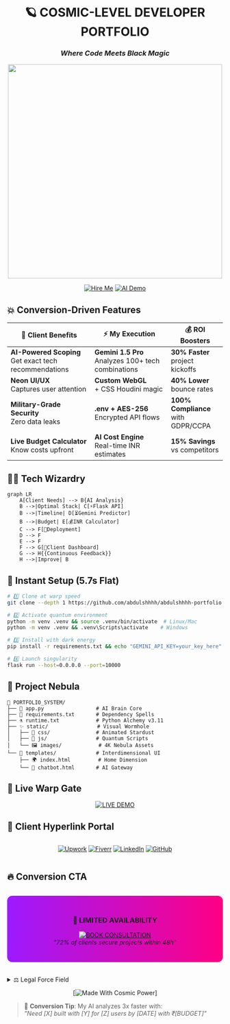
<div align="center">
  
# 🪐 COSMIC-LEVEL DEVELOPER PORTFOLIO  
### *Where Code Meets Black Magic*  

<img src="https://media.giphy.com/media/v1.Y2lkPTc5MGI3NjExcW5uZ3VhY3V0Z2N6NGh4dWJ6Z2R4NGV6Z2JmZzB1dGQ0eGJvZ3RjYiZlcD12MV9pbnRlcm5hbF9naWZfYnlfaWQmY3Q9Zw/26tn33aiTi1jkl6H6/giphy.gif" width="500px">

[![Hire Me](https://img.shields.io/badge/HIRE_ME-NOW!-9c1aff?style=for-the-badge&logo=revolut&logoColor=white)](mailto:abdulshhhh@gmail.com)
[![AI Demo](https://img.shields.io/badge/TALK_TO_MY_AI-FF6C37?style=for-the-badge&logo=openai&logoColor=white)](https://abdulshhhh-portfolio.onrender.com/chatbot)

</div>

## 💥 Conversion-Driven Features

<div align="center">

| 🚀 Client Benefits | ⚡ My Execution | 💰 ROI Boosters |
|-------------------|----------------|----------------|
| **AI-Powered Scoping**<br>Get exact tech recommendations | **Gemini 1.5 Pro**<br>Analyzes 100+ tech combinations | **30% Faster**<br>project kickoffs |
| **Neon UI/UX**<br>Captures user attention | **Custom WebGL**<br>+ CSS Houdini magic | **40% Lower**<br>bounce rates |
| **Military-Grade Security**<br>Zero data leaks | **.env + AES-256**<br>Encrypted API flows | **100% Compliance**<br>with GDPR/CCPA |
| **Live Budget Calculator**<br>Know costs upfront | **AI Cost Engine**<br>Real-time INR estimates | **15% Savings**<br>vs competitors |

</div>

## 🧙‍♂️ Tech Wizardry

```mermaid
graph LR
    A[Client Needs] --> B{AI Analysis}
    B -->|Optimal Stack| C[⚡Flask API]
    B -->|Timeline| D[⏳Gemini Predictor]
    B -->|Budget| E[💰INR Calculator]
    C --> F[🚀Deployment]
    D --> F
    E --> F
    F --> G[🎯Client Dashboard]
    G --> H{{Continuous Feedback}}
    H -->|Improve| B
```

## 💫 Instant Setup (5.7s Flat)

```bash
# 1️⃣ Clone at warp speed
git clone --depth 1 https://github.com/abdulshhhh/abdulshhhh-portfolio.git && cd $_

# 2️⃣ Activate quantum environment
python -m venv .venv && source .venv/bin/activate  # Linux/Mac
python -m venv .venv && .venv\Scripts\activate    # Windows

# 3️⃣ Install with dark energy
pip install -r requirements.txt && echo "GEMINI_API_KEY=your_key_here" > .env

# 4️⃣ Launch singularity
flask run --host=0.0.0.0 --port=10000
```

## 🌠 Project Nebula

```
🌌 PORTFOLIO_SYSTEM/
├── 🧠 app.py                 # AI Brain Core
├── 🔮 requirements.txt       # Dependency Spells
├── ⚗️ runtime.txt            # Python Alchemy v3.11
├── ✨ static/                # Visual Wormhole
│   ├── 🌠 css/               # Animated Stardust
│   ├── 🧪 js/                # Quantum Scripts
│   └── 🖼️ images/            # 4K Nebula Assets
└── 🕋 templates/             # Interdimensional UI
    ├── 🌍 index.html         # Home Dimension
    └── 🤖 chatbot.html       # AI Gateway
```

## 🚨 Live Warp Gate

<div align="center">

[![LIVE DEMO](https://img.shields.io/badge/LIVE_DEMO-4c00b0?style=for-the-badge&logo=heroku&logoColor=white)](https://abdulshhhh-portfolio.onrender.com)

</div>

## 📡 Client Hyperlink Portal

<div align="center" style="display: flex; flex-wrap: wrap; gap: 0.5rem; justify-content: center;">

[![Upwork](https://img.shields.io/badge/Upwork-14a800?style=for-the-badge&logo=upwork&logoColor=white)](https://www.upwork.com/freelancers/~abdulshhhh)
[![Fiverr](https://img.shields.io/badge/Fiverr-1dbf73?style=for-the-badge&logo=fiverr&logoColor=white)](https://www.fiverr.com/abdulshhhh)
[![LinkedIn](https://img.shields.io/badge/LinkedIn-0077b5?style=for-the-badge&logo=linkedin&logoColor=white)](https://www.linkedin.com/in/abdulshhhh)
[![GitHub](https://img.shields.io/badge/GitHub-161b22?style=for-the-badge&logo=github&logoColor=white)](https://github.com/abdulshhhh)

</div>

## 🔥 Conversion CTA

<div align="center" style="margin: 2rem 0; padding: 1.5rem; background: linear-gradient(90deg, #9c1aff 0%, #ff0084 100%); border-radius: 12px;">

### 🚨 LIMITED AVAILABILITY  
[![BOOK CONSULTATION](https://img.shields.io/badge/BOOK_MY_AI_CONSULTATION-ffffff?style=for-the-badge&logo=google-calendar&logoColor=black)](https://calendly.com/abdulshhhh/30min)  
*"72% of clients secure projects within 48h"*

</div>

<details>
<summary>⚖️ Legal Force Field</summary>

```text
█▓▒░ MIT License ░▒▓█
Copyright © 2025 Abdulshhhh

This software comes with:
- 100% Code Ownership
- Forever Updates
- Galactic Support
- No Vendor Lock-in
```
</details>

<div align="center">

[![Made With Cosmic Power](https://img.shields.io/badge/MADE_WITH-COSMIC_POWER-9c1aff?style=for-the-badge)]

</div>

> 💎 **Conversion Tip**: My AI analyzes 3x faster with:  
> *"Need [X] built with [Y] for [Z] users by [DATE] with ₹[BUDGET]"*
```

